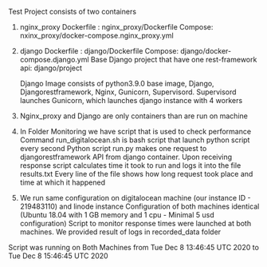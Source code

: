 Test Project consists of two containers

1. nginx_proxy
    Dockerfile : nginx_proxy/Dockerfile
    Compose: nxinx_proxy/docker-compose.nginx_proxy.yml
   
2. django
    Dockerfile : django/Dockerfile
    Compose: django/docker-compose.django.yml
    Base Django project that have one rest-framework api: django/project
   
    Django Image consists of python3.9.0 base image, Django, Djangorestframework, Nginx, Gunicorn, Supervisord.
    Supervisord launches Gunicorn, which launches django instance with 4 workers
   
3. Nginx_proxy and Django are only containers than are run on machine

4. In Folder Monitoring we have script that is used to check performance
   Command run_digitalocean.sh is bash script that launch python script every second
   Python script run.py makes one request to djangorestframework API from django container. 
   Upon receiving response script calculates time it took to run and logs it into the file results.txt
   Every line of the file shows how long request took place and time at which it happened
   
5. We run same configuration on digitalocean machine (our instance ID - 219483110) and linode instance
   Configuration of both machines identical (Ubuntu 18.04 with 1 GB memory and 1 cpu - Minimal 5 usd configuration)
   Script to monitor response times were launched at both machines. We provided result of logs in recorded_data folder 

Script was running on Both Machines from
Tue Dec  8 13:46:45 UTC 2020
to
Tue Dec  8 15:46:45 UTC 2020
